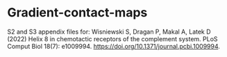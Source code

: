 # Gradient-contact-maps
S2 and S3 appendix files for: Wisniewski S, Dragan P, Makal A, Latek D (2022) Helix 8 in chemotactic receptors of the complement system. PLoS Comput Biol 18(7): e1009994. https://doi.org/10.1371/journal.pcbi.1009994.
